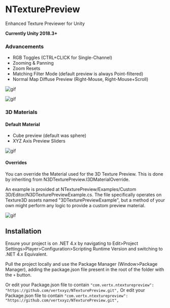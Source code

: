 # NTexturePreview
Enhanced Texture Previewer for Unity

**Currently Unity 2018.3+**

### Advancements

- RGB Toggles (CTRL+CLICK for Single-Channel)
- Zooming & Panning
- Zoom Resets
- Matching Filter Mode (default preview is always Point-filtered)
- Normal Map Diffuse Preview (Right-Mouse, Right-Mouse+Scroll)

![gif](http://vertx.xyz/Images/NTexturePreview/2dTexturePreview2.gif)

![gif](http://vertx.xyz/Images/NTexturePreview/NormalMapPreview2.gif)

### 3D Materials

#### Default Material
- Cube preview (default was sphere)
- XYZ Axis Preview Sliders

![gif](http://vertx.xyz/Images/NTexturePreview/3dTexturePreview4.gif)

#### Overrides
You can override the Material used for the 3D Texture Preview. This is done by inheriting from N3DTexturePreview.I3DMaterialOverride.

An example is provided at NTexturePreview/Examples/Custom 3D/Editor/N3DTexturePreviewExample.cs. The file specifically operates on Texture3D assets named "3DTexturePreviewExample", but a method of your own might perform any logic to provide a custom preview material.

![gif](http://vertx.xyz/wp-content/uploads/2018/04/3dTexturePreview2.gif)


## Installation
Ensure your project is on .NET 4.x by navigating to Edit>Project Settings>Player>Configuration>Scripting Runtime Version and switching to .NET 4.x Equivalent.

Pull the project locally and use the Package Manager (Window>Package Manager), adding the package.json file present in the root of the folder with the `+` button.

Or edit your Package.json file to contain `"com.vertx.ntexturepreview": "https://github.com/vertxxyz/NTexturePreview.git",`
Or edit your Package.json file to contain `"com.vertx.ntexturepreview": "https://github.com/vertxxyz/NTexturePreview.git",`
